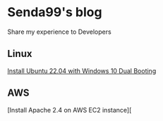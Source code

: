 # Senda99's blog

Share my experience to Developers

## Linux

[Install Ubuntu 22.04 with Windows 10 Dual Booting][installUbuntu]

## AWS

[Install Apache 2.4 on AWS EC2 instance][

[//]:#
[installUbuntu]: <https://sedna99.github.io/linux/2022-05-14-installUbuntu.html>
[installApacheEc2]: <https://sedna99.github.io/aws/2022-05-17-installApacheEc2.html>

